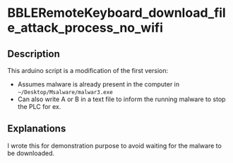 # BBLERemoteKeyboard_download_file_attack_process_no_wifi

## Description
This arduino script is a modification of the first version:
- Assumes malware is already present in the computer in `~/Desktop/Msalware/malwar3.exe`
- Can also write A or B in a text file to inform the running malware to stop the PLC for ex. 

## Explanations

I wrote this for demonstration purpose to avoid waiting for the malware to be downloaded.